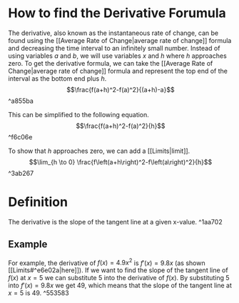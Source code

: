 # How to find the Derivative Forumula
The derivative, also known as the instantaneous rate of change, can be found using the [[Average Rate of Change|average rate of change]] formula and decreasing the time interval to an infinitely small number. Instead of using variables $a$ and $b$, we will use variables $x$ and $h$ where $h$ approaches zero.
To get the derivative formula, we can take the [[Average Rate of Change|average rate of change]] formula and represent the top end of the interval as the bottom end plus $h$.
$$\frac{f(a+h)^2-f(a)^2}{(a+h)-a}$$ ^a855ba

This can be simplified to the following equation.
$$\frac{f(a+h)^2-f(a)^2}{h}$$ ^f6c06e

To show that $h$ approaches zero, we can add a [[Limits|limit]].
$$\lim_{h \to 0} \frac{f\left(a+h\right)^2-f\left(a\right)^2}{h}$$ ^3ab267

# Definition
The derivative is the slope of the tangent line at a given x-value.  ^1aa702

## Example
For example, the derivative of $f\left(x\right)=4.9x^2$ is $f'\left(x\right)=9.8x$ (as shown [[Limits#^e6e02a|here]]). If we want to find the slope of the tangent line of $f\left(x\right)$ at $x=5$ we can substitute 5 into the derivative of $f\left(x\right)$. By substituting 5 into $f'\left(x\right)=9.8x$ we get 49, which means that the slope of the tangent line at $x=5$ is 49. ^553583